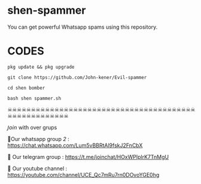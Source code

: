 
# shen-spammer
You can get powerful Whatsapp spams using this repository.

# CODES

`pkg update && pkg upgrade`

`git clone https://github.com/John-kener/Evil-spammer`

`cd shen bomber `

`bash shen spammer.sh`



☠☠☠☠☠☠☠☠☠☠☠☠☠☠☠☠☠☠☠☠☠☠☠☠☠☠☠☠☠☠☠☠☠☠☠☠☠☠☠☠☠☠☠☠☠☠☠☠☠☠☠☠☠


 𝘑𝘰𝘪𝘯 with over grups


🔗Our whatsapp 
group *2* : https://chat.whatsapp.com/Lum5vBBRtAl9fskJ2FnCbX

🔗    Our telegram group : https://t.me/joinchat/HOxWPIplrK7TnMgU


🔗    Our youtube channel : https://youtube.com/channel/UCE_Qc7mRu7rn0DOvoYGE0hg 

